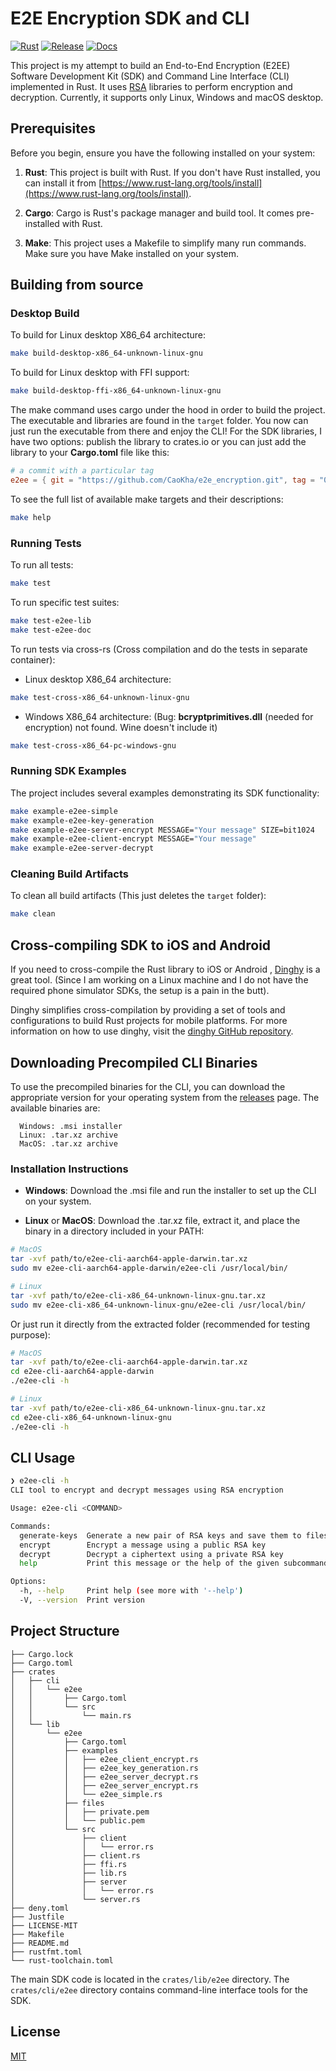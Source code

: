 # E2E Encryption SDK and CLI

[![Rust](https://github.com/CaoKha/e2e_encryption/actions/workflows/rust.yml/badge.svg)](https://github.com/CaoKha/e2e_encryption/actions/workflows/rust.yml)
[![Release](https://github.com/CaoKha/e2e_encryption/actions/workflows/release.yml/badge.svg)](https://github.com/CaoKha/e2e_encryption/actions/workflows/release.yml)
[![Docs](https://github.com/CaoKha/e2e_encryption/actions/workflows/docs.yml/badge.svg)](https://github.com/CaoKha/e2e_encryption/actions/workflows/docs.yml)

This project is my attempt to build an End-to-End Encryption (E2EE)
Software Development Kit (SDK) and Command Line Interface (CLI)
implemented in Rust. It uses [RSA](https://docs.rs/rsa/latest/rsa/) libraries to
perform encryption and decryption. Currently, it supports only Linux, Windows
and macOS desktop.

## Prerequisites

Before you begin, ensure you have the following installed on your system:

1. **Rust**: This project is built with Rust. If you don't have Rust installed,
   you can install it from [https://www.rust-lang.org/tools/install](https://www.rust-lang.org/tools/install).

2. **Cargo**: Cargo is Rust's package manager and build tool.
   It comes pre-installed with Rust.

3. **Make**: This project uses a Makefile to simplify many run commands.
   Make sure you have Make installed on your system.

## Building from source

### Desktop Build

To build for Linux desktop X86_64 architecture:

```bash
make build-desktop-x86_64-unknown-linux-gnu
```

To build for Linux desktop with FFI support:

```bash
make build-desktop-ffi-x86_64-unknown-linux-gnu
```

The make command uses cargo under the hood in order to build the project.
The executable and libraries are found in the `target` folder.
You now can just run the executable from there and enjoy the CLI!
For the SDK libraries, I have two options: publish the library to crates.io
or you can just add the library to your **Cargo.toml** file like this:

```toml
# a commit with a particular tag
e2ee = { git = "https://github.com/CaoKha/e2e_encryption.git", tag = "0.1.1" }
```

To see the full list of available make targets and their descriptions:

```bash
make help
```

### Running Tests

To run all tests:

```bash
make test
```

To run specific test suites:

```bash
make test-e2ee-lib
make test-e2ee-doc
```

To run tests via cross-rs
(Cross compilation and do the tests in separate container):

- Linux desktop X86_64 architecture:

```bash
make test-cross-x86_64-unknown-linux-gnu
```

- Windows X86_64 architecture:
  (Bug: **bcryptprimitives.dll** (needed for encryption) not found.
  Wine doesn't include it)

```bash
make test-cross-x86_64-pc-windows-gnu
```

### Running SDK Examples

The project includes several examples demonstrating its SDK functionality:

```bash
make example-e2ee-simple
make example-e2ee-key-generation
make example-e2ee-server-encrypt MESSAGE="Your message" SIZE=bit1024
make example-e2ee-client-encrypt MESSAGE="Your message"
make example-e2ee-server-decrypt
```

### Cleaning Build Artifacts

To clean all build artifacts (This just deletes the `target` folder):

```bash
make clean
```

## Cross-compiling SDK to iOS and Android

If you need to cross-compile the Rust library to iOS or Android ,
[Dinghy](https://github.com/sonos/dinghy) is a great tool. (Since I am working
on a Linux machine and I do not have the required phone simulator SDKs,
the setup is a pain in the butt).

Dinghy simplifies cross-compilation by providing
a set of tools and configurations to build Rust projects for mobile platforms.
For more information on how to use dinghy, visit the [dinghy GitHub repository](https://github.com/sonos/dinghy).

## Downloading Precompiled CLI Binaries

To use the precompiled binaries for the CLI, you can download the appropriate version
for your operating system from the [releases](https://github.com/CaoKha/e2e_encryption/releases)
page. The available binaries are:

```text
  Windows: .msi installer
  Linux: .tar.xz archive
  MacOS: .tar.xz archive
```

### Installation Instructions

- **Windows**: Download the .msi file and run the installer to set up the CLI on
  your system.

- **Linux** or **MacOS**: Download the .tar.xz file, extract it,
  and place the binary in a directory
  included in your PATH:

```bash
# MacOS
tar -xvf path/to/e2ee-cli-aarch64-apple-darwin.tar.xz
sudo mv e2ee-cli-aarch64-apple-darwin/e2ee-cli /usr/local/bin/
```

```bash
# Linux
tar -xvf path/to/e2ee-cli-x86_64-unknown-linux-gnu.tar.xz
sudo mv e2ee-cli-x86_64-unknown-linux-gnu/e2ee-cli /usr/local/bin/
```

Or just run it directly from the extracted folder (recommended for testing purpose):

```bash
# MacOS
tar -xvf path/to/e2ee-cli-aarch64-apple-darwin.tar.xz
cd e2ee-cli-aarch64-apple-darwin
./e2ee-cli -h
```

```bash
# Linux
tar -xvf path/to/e2ee-cli-x86_64-unknown-linux-gnu.tar.xz
cd e2ee-cli-x86_64-unknown-linux-gnu
./e2ee-cli -h
```

## CLI Usage

```bash
❯ e2ee-cli -h
CLI tool to encrypt and decrypt messages using RSA encryption

Usage: e2ee-cli <COMMAND>

Commands:
  generate-keys  Generate a new pair of RSA keys and save them to files
  encrypt        Encrypt a message using a public RSA key
  decrypt        Decrypt a ciphertext using a private RSA key
  help           Print this message or the help of the given subcommand(s)

Options:
  -h, --help     Print help (see more with '--help')
  -V, --version  Print version
```

## Project Structure

```text
├── Cargo.lock
├── Cargo.toml
├── crates
│   ├── cli
│   │   └── e2ee
│   │       ├── Cargo.toml
│   │       └── src
│   │           └── main.rs
│   └── lib
│       └── e2ee
│           ├── Cargo.toml
│           ├── examples
│           │   ├── e2ee_client_encrypt.rs
│           │   ├── e2ee_key_generation.rs
│           │   ├── e2ee_server_decrypt.rs
│           │   ├── e2ee_server_encrypt.rs
│           │   └── e2ee_simple.rs
│           ├── files
│           │   ├── private.pem
│           │   └── public.pem
│           └── src
│               ├── client
│               │   └── error.rs
│               ├── client.rs
│               ├── ffi.rs
│               ├── lib.rs
│               ├── server
│               │   └── error.rs
│               └── server.rs
├── deny.toml
├── Justfile
├── LICENSE-MIT
├── Makefile
├── README.md
├── rustfmt.toml
└── rust-toolchain.toml
```

The main SDK code is located in the `crates/lib/e2ee` directory.
The `crates/cli/e2ee` directory contains command-line interface tools for the SDK.

## License

[MIT](./LICENSE-MIT)
